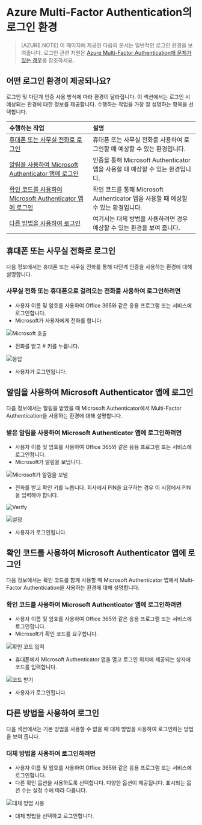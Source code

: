 <properties
	pageTitle="Azure Multi-Factor Authentication을 사용할 경우 Azure MFA 로그인 환경"
	description="이 페이지에서는 Azure MFA에서 사용할 수 있는 다양한 로그인 방법을 확인할 수 있는 위치에 대한 지침을 제공합니다."
	keywords="사용자 인증, 로그인 환경, 휴대폰으로 로그인, 사무실 전화로 로그인"
	services="multi-factor-authentication"
	documentationCenter=""
	authors="kgremban"
	manager="femila"
	editor="curtland"/>

<tags
	ms.service="multi-factor-authentication"
	ms.workload="identity"
	ms.tgt_pltfrm="na"
	ms.devlang="na"
	ms.topic="article"
	ms.date="08/22/2016"
	ms.author="kgremban"/>

# Azure Multi-Factor Authentication의 로그인 환경
> [AZURE.NOTE]  이 페이지에 제공된 다음의 문서는 일반적인 로그인 환경을 보여줍니다. 로그인 관련 지원은 [Azure Multi-Factor Authentication에 문제가 있는 경우](multi-factor-authentication-end-user-manage-settings.md)를 참조하세요.



## 어떤 로그인 환경이 제공되나요?
로그인 및 다단계 인증 사용 방식에 따라 환경이 달라집니다. 이 섹션에서는 로그인 시 예상되는 환경에 대한 정보를 제공합니다. 수행하는 작업을 가장 잘 설명하는 항목을 선택합니다.


수행하는 작업|설명
:------------- | :------------- |
[휴대폰 또는 사무실 전화로 로그인](#signing-in-with-mobile-or-office-phone) | 휴대폰 또는 사무실 전화를 사용하여 로그인할 때 예상할 수 있는 환경입니다.
[알림을 사용하여 Microsoft Authenticator 앱에 로그인](#signing-in-with-the-microsoft-authenticator-app-using-notification) | 인증을 통해 Microsoft Authenticator 앱을 사용할 때 예상할 수 있는 환경입니다.
[확인 코드를 사용하여 Microsoft Authenticator 앱에 로그인](#signing-in-with-the-microsoft-authenticator-app-using-verification-code)|확인 코드를 통해 Microsoft Authenticator 앱을 사용할 때 예상할 수 있는 환경입니다.
[다른 방법을 사용하여 로그인](#signing-in-with-an-alternate-method)|여기서는 대체 방법을 사용하려면 경우 예상할 수 있는 환경을 보여 줍니다.

## 휴대폰 또는 사무실 전화로 로그인

다음 정보에서는 휴대폰 또는 사무실 전화를 통해 다단계 인증을 사용하는 환경에 대해 설명합니다.

### 사무실 전화 또는 휴대폰으로 걸려오는 전화를 사용하여 로그인하려면

- 사용자 이름 및 암호를 사용하여 Office 365와 같은 응용 프로그램 또는 서비스에 로그인합니다.
- Microsoft가 사용자에게 전화를 합니다.

![Microsoft 호출](./media/multi-factor-authentication-end-user-signin-phone/call.png)

- 전화를 받고 # 키를 누릅니다.

![응답](./media/multi-factor-authentication-end-user-signin-phone/phone.png)

- 사용자가 로그인됩니다.</li>

## 알림을 사용하여 Microsoft Authenticator 앱에 로그인

다음 정보에서는 알림을 받았을 때 Microsoft Authenticator에서 Multi-Factor Authentication을 사용하는 환경에 대해 설명합니다.

### 받은 알림을 사용하여 Microsoft Authenticator 앱에 로그인하려면

- 사용자 이름 및 암호를 사용하여 Office 365와 같은 응용 프로그램 또는 서비스에 로그인합니다.
- Microsoft가 알림을 보냅니다.

![Microsoft가 알림을 보냄](./media/multi-factor-authentication-end-user-signin-app-notify/notify.png)


- 전화를 받고 확인 키를 누릅니다. 회사에서 PIN을 요구하는 경우 이 시점에서 PIN을 입력해야 합니다.

![Verify](./media/multi-factor-authentication-end-user-signin-app-notify/phone.png)

![설정](./media/multi-factor-authentication-end-user-first-time-mobile-app/scan3.png)

- 사용자가 로그인됩니다.


## 확인 코드를 사용하여 Microsoft Authenticator 앱에 로그인

다음 정보에서는 확인 코드를 함께 사용할 때 Microsoft Authenticator 앱에서 Multi-Factor Authentication을 사용하는 환경에 대해 설명합니다.

### 확인 코드를 사용하여 Microsoft Authenticator 앱에 로그인하려면

- 사용자 이름 및 암호를 사용하여 Office 365와 같은 응용 프로그램 또는 서비스에 로그인합니다.
- Microsoft가 확인 코드를 요구합니다.

![확인 코드 입력](./media/multi-factor-authentication-end-user-signin-app-verify/verify.png)

- 휴대폰에서 Microsoft Authenticator 앱을 열고 로그인 위치에 제공되는 상자에 코드를 입력합니다.

![코드 받기](./media/multi-factor-authentication-end-user-signin-app-verify/phone.png)



- 사용자가 로그인됩니다.


## 다른 방법을 사용하여 로그인


다음 섹션에서는 기본 방법을 사용할 수 없을 때 대체 방법을 사용하여 로그인하는 방법을 보여 줍니다.

### 대체 방법을 사용하여 로그인하려면

- 사용자 이름 및 암호를 사용하여 Office 365와 같은 응용 프로그램 또는 서비스에 로그인합니다.
- 다른 확인 옵션을 사용하도록 선택합니다. 다양한 옵션이 제공됩니다. 표시되는 옵션 수는 설정 수에 따라 다릅니다.

![대체 방법 사용](./media/multi-factor-authentication-end-user-signin-alt/alt.png)

- 대체 방법을 선택하고 로그인합니다.

<!---HONumber=AcomDC_0921_2016-->